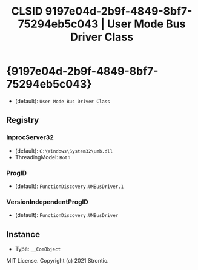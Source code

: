 ﻿---
title: "CLSID 9197e04d-2b9f-4849-8bf7-75294eb5c043 | User Mode Bus Driver Class"
excerpt: What is COM-Object CLSID 9197e04d-2b9f-4849-8bf7-75294eb5c043?
---

# {9197e04d-2b9f-4849-8bf7-75294eb5c043}

* (default): `User Mode Bus Driver Class`

## Registry


### InprocServer32

* (default): `C:\Windows\System32\umb.dll`
* ThreadingModel: `Both`

### ProgID

* (default): `FunctionDiscovery.UMBusDriver.1`

### VersionIndependentProgID

* (default): `FunctionDiscovery.UMBusDriver`

## Instance

* Type: `__ComObject`

MIT License. Copyright (c) 2021 Strontic.


